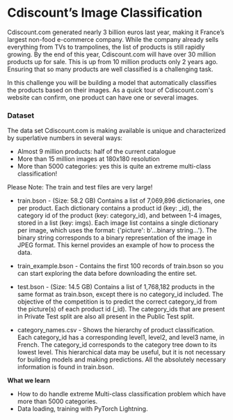 # Cdiscount’s Image Classification

Cdiscount.com generated nearly 3 billion euros last year, making it France’s largest non-food e-commerce company. While the company already sells everything from TVs to trampolines, the list of products is still rapidly growing. By the end of this year, Cdiscount.com will have over 30 million products up for sale. This is up from 10 million products only 2 years ago. Ensuring that so many products are well classified is a challenging task.

In this challenge you will be building a model that automatically classifies the products based on their images. As a quick tour of Cdiscount.com's website can confirm, one product can have one or several images.


### Dataset
The data set Cdiscount.com is making available is unique and characterized by superlative numbers in several ways:

* Almost 9 million products: half of the current catalogue
* More than 15 million images at 180x180 resolution
* More than 5000 categories: yes this is quite an extreme multi-class classification!


Please Note: The train and test files are very large!

* train.bson - (Size: 58.2 GB) Contains a list of 7,069,896 dictionaries, one per product. Each dictionary contains a product id (key: _id), the category id of the product (key: category_id), and between 1-4 images, stored in a list (key: imgs). Each image list contains a single dictionary per image, which uses the format: {'picture': b'…binary string…'}. The binary string corresponds to a binary representation of the image in JPEG format. This kernel provides an example of how to process the data.

* train_example.bson - Contains the first 100 records of train.bson so you can start exploring the data before downloading the entire set.

* test.bson - (Size: 14.5 GB) Contains a list of 1,768,182 products in the same format as train.bson, except there is no category_id included. The objective of the competition is to predict the correct category_id from the picture(s) of each product id (_id). The category_ids that are present in Private Test split are also all present in the Public Test split.

* category_names.csv - Shows the hierarchy of product classification. Each category_id has a corresponding level1, level2, and level3 name, in French. The category_id corresponds to the category tree down to its lowest level. This hierarchical data may be useful, but it is not necessary for building models and making predictions. All the absolutely necessary information is found in train.bson.


**What we learn**
* How to do handle extreme Multi-class classification problem which have more than 5000 categories.
* Data loading, training with PyTorch Lightning.

 